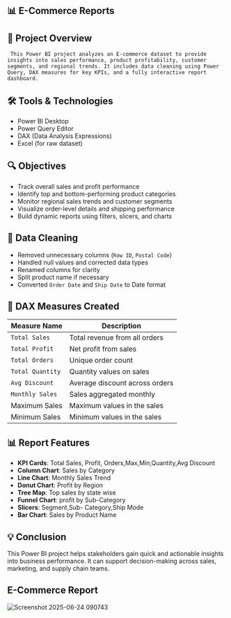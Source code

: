  ## 📊 E-Commerce Reports


 ## 📝 Project Overview

     This Power BI project analyzes an E-commerce dataset to provide insights into sales performance, product profitability, customer segments, and regional trends. It includes data cleaning using Power Query, DAX measures for key KPIs, and a fully interactive report dashboard.

## 🛠️ Tools & Technologies

   - Power BI Desktop
   - Power Query Editor
   - DAX (Data Analysis Expressions)
   - Excel (for raw dataset)
 ## 🔍 Objectives

- Track overall sales and profit performance
- Identify top and bottom-performing product categories
- Monitor regional sales trends and customer segments
- Visualize order-level details and shipping performance
- Build dynamic reports using filters, slicers, and charts
##  🔧  Data Cleaning

- Removed unnecessary columns (`Row ID`, `Postal Code`)
- Handled null values and corrected data types
- Renamed columns for clarity
- Split product name if necessary
- Converted `Order Date` and `Ship Date` to Date format
## 📐 DAX Measures Created

   Measure Name        | Description                            |
|---------------------|----------------------------------------|
| `Total Sales`       | Total revenue from all orders          |
| `Total Profit`      | Net profit from sales                  |
| `Total Orders`      | Unique order count                     |
| `Total Quantity`     | Quantity values  on sales             |
| `Avg Discount`      | Average discount across orders         |
| `Monthly Sales`     | Sales aggregated monthly               |
| Maximum Sales       | Maximum values in the sales            |
  Minimum Sales       | Minimum values in the sales            |

## 📊 Report Features


- **KPI Cards**: Total Sales, Profit, Orders,Max,Min,Quantity,Avg Discount
- **Column Chart**: Sales by Category 
- **Line Chart**: Monthly Sales Trend
- **Donut Chart**: Profit by Region
- **Tree Map**: Top sales by state wise
- **Funnel Chart**: profit by Sub-Category
- **Slicers**: Segment,Sub- Category,Ship Mode
- **Bar Chart**: Sales by Product Name
## 💡 Conclusion

  This Power BI project helps stakeholders gain quick and actionable insights into business performance. It can support decision-making across sales, marketing, and supply chain teams.
## E-Commerce Report
![Screenshot 2025-06-24 090743](https://github.com/user-attachments/assets/168ba9a6-6e14-46d7-a493-e8892b22ce54)

  
